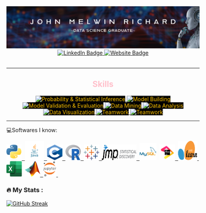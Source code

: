 <div align="center">
  <img src="new_back.png">
</div>
<div id="badges" align="center">
  <a href="https://www.linkedin.com/in/johnmelwinrichard/">
    <img src="https://img.shields.io/badge/LinkedIn-blue?style=for-the-badge&logo=linkedin&logoColor=white?style=for-the-badge&logo=appveyor" alt="LinkedIn Badge"/>
  </a>
  <a href="https://www.johnmelwinrichard.com/">
    <img src="https://img.shields.io/badge/-PORTFOLIO-red?style=for-the-badge&logo=linkedin&logoColor=white?style=for-the-badge&logo=appveyo" alt="Website Badge"/>
  </a>
</div>
<div id="Profile_views" align="center">
  <img src="https://komarev.com/ghpvc/?username=johnmelwin&style=flat-square&color=green" alt=""/ align="center">
  </a>
</div>

-----------------------------------------------------------------------------------------------------------------------------------

<div align="center">
  <h2 style="color: pink;">Skills</h2>
</div>

<div id="skills" align="center">
  <a href="#">
    <img src="https://img.shields.io/badge/ DATA MINING-FFC300?style=for-the-badge&logo=mathworks&logoColor=black" alt="Probability & Statistical Inference" style="background-color:#000000; color:#FFC300"/>
  </a>
  <a href="#">
    <img src="https://img.shields.io/badge/DATA VISUALIZATION-FFC300?style=for-the-badge&logo=tensorflow&logoColor=black" alt="Model Building" style="background-color:#000000; color:#FFC300"/>
  </a>
  <a href="#">
    <img src="https://img.shields.io/badge/EXPLORATORY DATA ANALYSIS-FFC300?style=for-the-badge&logo=scikit-learn&logoColor=black" alt="Model Validation & Evaluation" style="background-color:#000000; color:#FFC300"/>
  </a>
   <a href="#">
    <img src="https://img.shields.io/badge/MACHINE LEARNING-FFC300?style=for-the-badge&logo=datacamp&logoColor=black" alt="Data Mining" style="background-color:#000000; color:#FFC300"/>
  </a>
  <a href="#">
    <img src="https://img.shields.io/badge/SOFTWARE TESTING-FFC300?style=for-the-badge&logo=pandas&logoColor=black" alt="Data Analysis" style="background-color:#000000; color:#FFC300"/>
  </a>
  <a href="#">
    <img src="https://img.shields.io/badge/APPLIED STATISTICS-FFC300?style=for-the-badge&logo=matplotlib&logoColor=black" alt="Data Visualization" style="background-color:#000000; color:#FFC300"/>
  </a>
  <a href="#">
    <img src="https://img.shields.io/badge/TEAMWORK-FFC300?style=for-the-badge&logo=slack&logoColor=black" alt="Teamwork" style="background-color:#000000; color:#FFC300"/>
  </a>
   <a href="#">
    <img src="https://img.shields.io/badge/SQL-FFC300?style=for-the-badge&logo=slack&logoColor=black" alt="Teamwork" style="background-color:#000000; color:#FFC300"/>
  </a>
</div>

-----------------------------------------------------------------------------------------------------------------------------------

💻Softwares I know:
<div>
   <a href="https://www.python.org/">
    <img src="py.png" title="Python" alt="Python" width="40" height="40"/>&nbsp;
   </a>
     <a href="https://www.java.com/en/">
    <img src="java.png" title="Java" alt="Java" width="50" height="50"/>&nbsp;
   </a>
   <a href="https://www.cprogramming.com/">
    <img src="C.png" title="Java" alt="Java" width="40" height="40"/>&nbsp;
   </a>
   <a href="https://www.r-project.org/">
    <img src="R.png" title="R" alt="R" width="40" height="40"/>&nbsp;
   </a>
   <a href="https://www.tableau.com/">
    <img src="tableau-software.svg" title="Tableau" alt="Tableau" width="40" height="40"/>&nbsp;
   </a>
   <a href="https://www.sas.com/en_us/software/jmp-statistics-software.html">
    <img src="JMP_Logo.png" title="JMP" alt="JMP" width="90" height="40"/>&nbsp;
   </a>
   <img src="https://github.com/devicons/devicon/blob/master/icons/mysql/mysql-original-wordmark.svg" title="MySQL" alt="MySQL" width="45" height="45"/>&nbsp;
   <a href="https://www.jetbrains.com/">
    <img src="jb_beam.png" title="Jetbrains" alt="Jetbrains" width="40" height="40"/>&nbsp;
   </a>
   <a href="https://scikit-learn.org/stable/">
    <img src="scikit-learn-seeklogo.com.svg" title="Sk-learn" alt="SK" width="50" height="50"/>&nbsp;
   </a>
   <img src="Excel.png" title="Excel" alt="Excel" width="40" height="40"/>&nbsp;
   <a href="https://www.mathworks.com/products/matlab.html">
    <img src="Matlab_Logo.png" title="Matlab" alt="Matlab" width="40" height="40"/>&nbsp;
   </a>
   <a href="https://jupyter.org/">
    <img src="Juypter.png" title="Jupyter width="40" height="40"/>&nbsp;
   </a>
</div>

### :fire: My Stats :
[![GitHub Streak](http://github-readme-streak-stats.herokuapp.com?user=johnmelwin&theme=radical&hide_border=true)](https://git.io/streak-stats)


